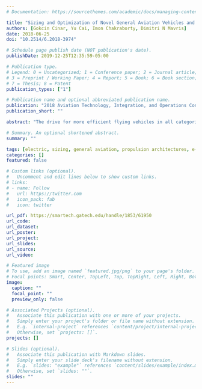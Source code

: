```yaml
---
# Documentation: https://sourcethemes.com/academic/docs/managing-content/

title: "Sizing and Optimization of Novel General Aviation Vehicles and Propulsion System Architectures"
authors: [Gokcin Cinar, Yu Cai, Imon Chakraborty, Dimitri N Mavris]
date: 2018-06-25
doi: "10.2514/6.2018-3974"

# Schedule page publish date (NOT publication's date).
publishDate: 2019-12-25T12:35:59-05:00

# Publication type.
# Legend: 0 = Uncategorized; 1 = Conference paper; 2 = Journal article;
# 3 = Preprint / Working Paper; 4 = Report; 5 = Book; 6 = Book section;
# 7 = Thesis; 8 = Patent
publication_types: ["1"]

# Publication name and optional abbreviated publication name.
publication: "2018 Aviation Technology, Integration, and Operations Conference, AIAA AVIATION Forum"
publication_short: ""

abstract: "The drive for more efficient flying vehicles in all categories may necessitate a significant departure from the tube-and-wing or rotary-wing norms that have been the mainstay of aviation for many decades. This poses challenges for predicting the aerodynamic characteristics and the weight build-up of such unconventional vehicles in early design phases. Additionally, the design and assessment of advanced/unconventional all-electric or hybrid-electric propulsion system architectures require consideration of degrees-of-freedom and trade-offs that do not arise for conventional purely fuel-powered architectures. Thus, there is a need for a flexible vehicle sizing, trade-off, and optimization capability that is not limited to a single vehicle configuration (e.g., fixed-wing, rotary-wing) or propulsion system architecture. To be suitable for the early design phases, such a framework must evaluate relatively quickly, not require extensive definition of the vehicle, and lend itself to customizable design optimization setups. This paper describes the initial creation of such a capability and demonstrates its application to design trade-offs for a General Aviation vehicle with an advanced propulsion system architecture."

# Summary. An optional shortened abstract.
summary: ""

tags: [electric, sizing, general aviation, propulsion architectures, e-pass]
categories: []
featured: false

# Custom links (optional).
#   Uncomment and edit lines below to show custom links.
# links:
# - name: Follow
#   url: https://twitter.com
#   icon_pack: fab
#   icon: twitter

url_pdf: https://smartech.gatech.edu/handle/1853/61950
url_code:
url_dataset:
url_poster:
url_project:
url_slides:
url_source:
url_video:

# Featured image
# To use, add an image named `featured.jpg/png` to your page's folder. 
# Focal points: Smart, Center, TopLeft, Top, TopRight, Left, Right, BottomLeft, Bottom, BottomRight.
image:
  caption: ""
  focal_point: ""
  preview_only: false

# Associated Projects (optional).
#   Associate this publication with one or more of your projects.
#   Simply enter your project's folder or file name without extension.
#   E.g. `internal-project` references `content/project/internal-project/index.md`.
#   Otherwise, set `projects: []`.
projects: []

# Slides (optional).
#   Associate this publication with Markdown slides.
#   Simply enter your slide deck's filename without extension.
#   E.g. `slides: "example"` references `content/slides/example/index.md`.
#   Otherwise, set `slides: ""`.
slides: ""
---
```

